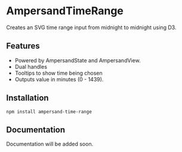 AmpersandTimeRange
==================
Creates an SVG time range input from midnight to midnight using D3.

## Features
* Powered by AmpersandState and AmpersandView.
* Dual handles
* Tooltips to show time being chosen
* Outputs value in minutes (0 - 1439).

## Installation
`npm install ampersand-time-range`

## Documentation
Documentation will be added soon.
